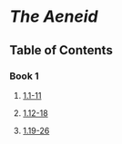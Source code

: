 # *The Aeneid*

## Table of Contents

### Book 1

1. [1.1-11](Aeneid1.1-11.md)

2. [1.12-18](Aeneid1.12-18.md)

3. [1.19-26](Aeneid1.19-26.md)
